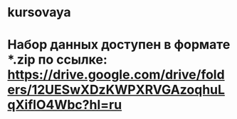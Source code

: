 # kursovaya
# Набор данных доступен в формате *.zip по ссылке: https://drive.google.com/drive/folders/12UESwXDzKWPXRVGAzoqhuLqXiflO4Wbc?hl=ru
